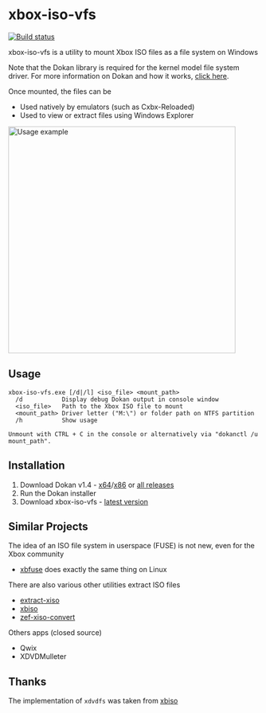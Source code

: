 # xbox-iso-vfs
[![Build status](https://ci.appveyor.com/api/projects/status/dp43t000dnga9w3m?svg=true)](https://ci.appveyor.com/project/x1nixmzeng/xbox-iso-vfs)

xbox-iso-vfs is a utility to mount Xbox ISO files as a file system on Windows

Note that the Dokan library is required for the kernel model file system driver. For more information on Dokan and how it works, [click here](https://github.com/dokan-dev/dokany#how-it-works).

Once mounted, the files can be
* Used natively by emulators (such as Cxbx-Reloaded)
* Used to view or extract files using Windows Explorer

<img width="456" alt="Usage example" src="https://user-images.githubusercontent.com/327967/103487886-76800500-4e00-11eb-8b74-81a3e890a1c1.png">


## Usage

    xbox-iso-vfs.exe [/d|/l] <iso_file> <mount_path>
      /d           Display debug Dokan output in console window
      <iso_file>   Path to the Xbox ISO file to mount
      <mount_path> Driver letter ("M:\") or folder path on NTFS partition
      /h           Show usage
    
    Unmount with CTRL + C in the console or alternatively via "dokanctl /u mount_path".


## Installation

1. Download Dokan v1.4 - [x64](https://github.com/dokan-dev/dokany/releases/download/v1.4.0.1000/Dokan_x64.msi)/[x86](https://github.com/dokan-dev/dokany/releases/download/v1.4.0.1000/Dokan_x86.msi) or [all releases](https://github.com/dokan-dev/dokany/releases/tag/v1.4.0.1000)
2. Run the Dokan installer
3. Download xbox-iso-vfs - [latest version](https://ci.appveyor.com/api/projects/x1nixmzeng/xbox-iso-vfs/artifacts/export/Release.zip?branch=master&pr=false)


## Similar Projects

The idea of an ISO file system in userspace (FUSE) is not new, even for the Xbox community
* [xbfuse](https://github.com/multimediamike/xbfuse) does exactly the same thing on Linux

There are also various other utilities extract ISO files
* [extract-xiso](https://github.com/XboxDev/extract-xiso)
* [xbiso](https://github.com/thrimbor/xbiso)
* [zef-xiso-convert](https://github.com/zefie/zef-xiso-convert)

Others apps (closed source)
* Qwix
* XDVDMulleter


## Thanks

The implementation of `xdvdfs` was taken from [xbiso](https://github.com/thrimbor/xbiso)
